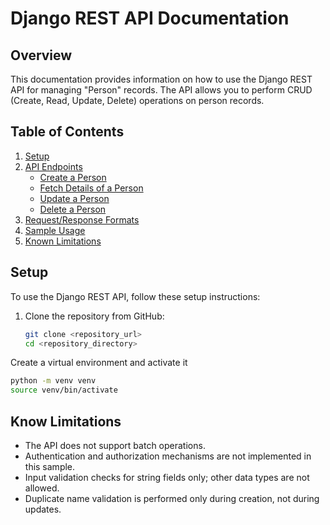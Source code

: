 # Django REST API Documentation

## Overview

This documentation provides information on how to use the Django REST API for managing "Person" records. The API allows you to perform CRUD (Create, Read, Update, Delete) operations on person records.

## Table of Contents

1. [Setup](#setup)
2. [API Endpoints](#api-endpoints)
   - [Create a Person](#create-a-person)
   - [Fetch Details of a Person](#fetch-details-of-a-person)
   - [Update a Person](#update-a-person)
   - [Delete a Person](#delete-a-person)
3. [Request/Response Formats](#request-response-formats)
4. [Sample Usage](#sample-usage)
5. [Known Limitations](#known-limitations)

## Setup

To use the Django REST API, follow these setup instructions:

1. Clone the repository from GitHub:

   ```bash
   git clone <repository_url>
   cd <repository_directory>

Create a virtual environment and activate it

   ```bash
   python -m venv venv
   source venv/bin/activate
   ```



## Know Limitations
- The API does not support batch operations.
- Authentication and authorization mechanisms are not implemented in this sample.
- Input validation checks for string fields only; other data types are not allowed.
- Duplicate name validation is performed only during creation, not during updates.